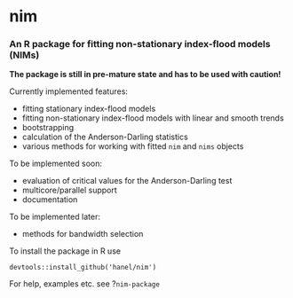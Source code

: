 # nim
### An R package for fitting non-stationary index-flood models (NIMs)

**The package is still in pre-mature state and has to be used with caution!**

Currently implemented features:
- fitting stationary index-flood models
- fitting non-stationary index-flood models with linear and smooth trends
- bootstrapping
- calculation of the Anderson-Darling statistics
- various methods for working with fitted `nim` and `nims` objects

To be implemented soon:
- evaluation of critical values for the Anderson-Darling test
- multicore/parallel support
- documentation

To be implemented later:
- methods for bandwidth selection

To install the package in R use 

```
devtools::install_github('hanel/nim')
```

For help, examples etc. see ?`nim-package`
